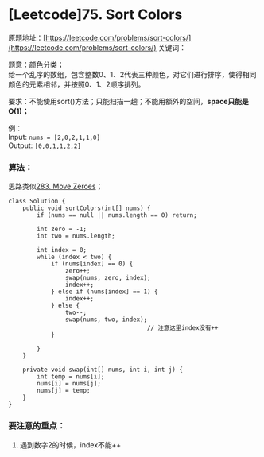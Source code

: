 # \[Leetcode\]75. Sort Colors

原题地址：[https://leetcode.com/problems/sort-colors/](https://leetcode.com/problems/sort-colors/) 关键词：

题意：颜色分类；  
给一个乱序的数组，包含整数0、1、2代表三种颜色，对它们进行排序，使得相同颜色的元素相邻，并按照0、1、2顺序排列。

要求：不能使用sort\(\)方法；只能扫描一趟；不能用额外的空间，**space只能是O\(1\)；**

例：  
Input: `nums = [2,0,2,1,1,0]`  
Output: `[0,0,1,1,2,2]`



### 算法：

思路类似[283. Move Zeroes](https://bhnigw.gitbook.io/leetcode/leetcode/leetcode27.-remove-element-tong-lei-ti-zong-jie/leetcode-283.-move-zeroes)；





```text
class Solution {
    public void sortColors(int[] nums) {
        if (nums == null || nums.length == 0) return;
        
        int zero = -1;
        int two = nums.length;
        
        int index = 0;
        while (index < two) {
            if (nums[index] == 0) {
                zero++;
                swap(nums, zero, index);     
                index++;
            } else if (nums[index] == 1) {
                index++;
            } else {
                two--;
                swap(nums, two, index);
                                       // 注意这里index没有++
            }
            
        }
    }
    
    private void swap(int[] nums, int i, int j) {
        int temp = nums[i];
        nums[i] = nums[j];
        nums[j] = temp;
    }
}
```





### 要注意的重点：

1. 遇到数字2的时候，index不能++





